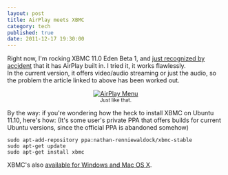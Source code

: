 ```yaml
---
layout: post
title: AirPlay meets XBMC
category: tech
published: true
date: 2011-12-17 19:30:00
---
```

Right now, I'm rocking XBMC 11.0 Eden Beta 1, and [just recognized by accident](http://www.xbmcfreak.nl/en/native-airplay-has-been-merged-into-xbmc/) that it has AirPlay built in. I tried it, it works flawlessly.  
In the current version, it offers video/audio streaming or just the audio, so the problem the article linked to above has been worked out.

<p style="text-align: center;"><a href="http://blog.timmschoof.com/images/airplayxbmc.jpg" title="AirPlay Menu"><img src="http://blog.timmschoof.com/images/airplayxbmc.jpg" alt="AirPlay Menu" /></a><br><small>Just like that.</small></p>

By the way: if you're wondering how the heck to install XBMC on Ubuntu 11.10, here's how: (It's some user's private PPA that offers builds for current Ubuntu versions, since the official PPA is abandoned somehow)

`sudo apt-add-repository ppa:nathan-renniewaldock/xbmc-stable`  
`sudo apt-get update`  
`sudo apt-get install xbmc`

XBMC's also [available for Windows and Mac OS X](http://xbmc.org/download/).
